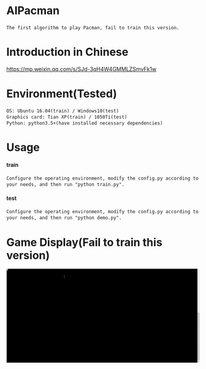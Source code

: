 # AIPacman
```
The first algorithm to play Pacman, fail to train this version.
```

# Introduction in Chinese
https://mp.weixin.qq.com/s/SJd-3qH4W4GMMLZSmvFk1w

# Environment(Tested)
```
OS: Ubuntu 16.04(train) / Windows10(test)
Graphics card: Tian XP(train) / 1050Ti(test)
Python: python3.5+(have installed necessary dependencies)
```

# Usage
#### train
```
Configure the operating environment, modify the config.py according to your needs, and then run "python train.py".
```
#### test
```
Configure the operating environment, modify the config.py according to your needs, and then run "python demo.py".
```

# Game Display(Fail to train this version)
![giphy](demonstration/running.gif)